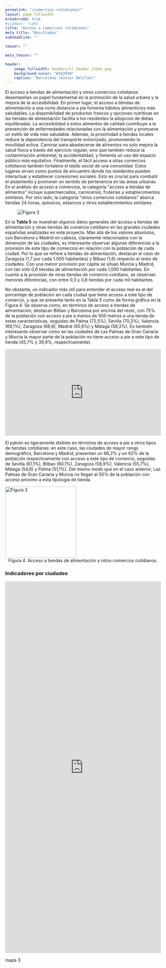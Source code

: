 ```yaml
---
permalink: "/comercios-cotidianos/"
layout: page-fullwidth
breadcrumb: true
#sidebar: right
title: "Acceso a comercios cotidianos"
meta_title: "Resultados"
subheadline: ""

teaser: ""

meta_teaser: ""

header:
    image_fullwidth: headers/cl_header_index.png
    background-color: "#262930"
    caption: "Barcelona (Xavier Delclòs)"
---
```


El acceso a tiendas de alimentación y otros comercios cotidianos desempeñan un papel fundamental en la promoción 
de la salud urbana y la mejora de la accesibilidad. En primer lugar, el acceso a tiendas de alimentación a una 
corta distancia a pie fomenta hábitos alimenticios más saludables. La disponibilidad de productos frescos y opciones 
nutritivas en las tiendas de alimentación facilita a los residentes la adopción de dietas equilibradas. La accesibilidad 
a estos alimentos de calidad contribuye a la prevención de enfermedades relacionadas con la alimentación y promueve un 
estilo de vida más saludable. Además, la proximidad a tiendas locales reduce la dependencia del transporte motorizado, 
promoviendo la movilidad activa. Caminar para abastecerse de alimentos no solo mejora la salud física a través del ejercicio 
regular, sino que también reduce la contaminación ambiental, la accidentalidad, y fomenta un uso del espacio público más 
equitativo. Finalmente, el fácil acceso a otras comercios cotidianos también fortalece el tejido social de una comunidad. 
Estos lugares sirven como puntos de encuentro donde los residentes pueden interactuar y establecer conexiones sociales. 
Esto es crucial para combatir el aislamiento y promover un sentido de pertenencia en las áreas urbanas. En el análisis de 
acceso a comercios, la categoría "acceso a tiendas de alimentos" incluye supermercados, carnicerías, fruterías y 
establecimientos similares. Por otro lado, la categoría "otros comercios cotidianos" abarca tiendas 24 horas, quioscos, 
estancos y otros establecimientos similares.

<figure>
   <img src="https://gratet.github.io/ciudades-leonardo/images/indicadores/indicador-02.png" alt="Figura 3" style="max-width: 100%; display: block; margin: 0 auto;">
</figure>

En la **Tabla 5** se muestran algunos datos generales del acceso a tiendas de alimentación y otras tiendas de comercio cotidiano 
en las grandes ciudades españolas analizadas en este proyecto. Más allá de los valores absolutos, con Barcelona y Madrid en 
cabeza, claramente relacionados con la dimensión de las ciudades, es interesante observar algunas diferencias a la provisión 
de este tipo de comercios en relación con la población de cada ciudad. Por lo que se refiere a tiendas de alimentación, 
destacan el caso de Zaragoza (1,7 por cada 1.000 habitantes) y Bilbao (1,6) respecto al resto de ciudades. Con una menor 
provisión por cápita se sitúan Murcia y Madrid, con tan sólo 0,6 tiendas de alimentación por cada 1,000 habitantes. 
En cuanto a la provisión de otras tiendas de comercio cotidiano, se observan menores diferencias, con entre 0,3 y 0,8 tiendas 
por cada mil habitantes.

No obstante, un indicador más útil para entender el acceso real es el del porcentaje de población en cada ciudad que tiene 
acceso a este tipo de comercio, y que se presenta tanto en la Tabla 5 como de forma gráfica en la Figura 4. Se observa cómo, 
en términos de acceso a tiendas de alimentación, destacan Bilbao y Barcelona por encima del resto, con 75% de la población 
con acceso a pie a menos de 500 metros a una tienda de estas características, seguidas de Palma (72,5%), Sevilla (70,3%), 
Valencia (69,1%), Zaragoza (68,6), Madrid (65,6%) y Málaga (56,3%). Es también interesante observar cómo en las ciudades 
de Las Palmas de Gran Canaria y Murcia la mayor parte de la población no tiene acceso a pie a este tipo de tienda (45,7% y 
39,9%, respectivamente).

<center>
<!-- Taula 5 -->
<iframe src="https://gratet.github.io/ciudades-leonardo/tablas/tabla_5.htm" width="100%" height="280" frameborder="0"></iframe>
</center>

El patrón es ligeramente distinto en términos de acceso a pie a otros tipos de tiendas cotidianas: en este caso, las 
ciudades de mayor rango demográfico, Barcelona y Madrid, presentan un 66,2% y un 62% de la población respectivamente con 
acceso a este tipo de comercio, seguidas de Sevilla (61,1%), Bilbao (60,1%), Zaragoza (58,9%), Valencia (55,7%), Málaga 
(54,6) y Palma (51,1%). Del mismo modo que en el caso anterior, Las Palmas de Gran Canaria y Murcia no llegan al 50% de 
la población con acceso próximo a esta tipología de tienda.


<!-- Figura 4 -->
<img src="https://gratet.github.io/ciudades-leonardo/images/svg_files/figura_4.svg" height="230" alt="Figura 3" />
    <figcaption style="text-align: center;">Figura 4. Acceso a tiendas de alimentación y otros comercios cotidianos.</figcaption>

### Indicadores por ciudades

<center>
<!-- imatges -->
<iframe src="https://gratet.github.io/ciudades-leonardo/galerias/index.htm" width="100%" height="1200px" frameborder="0"></iframe>
</center>


mapa 3